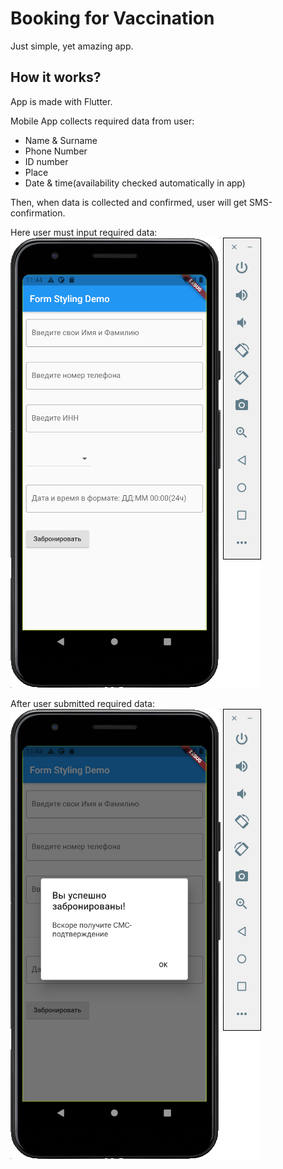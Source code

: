 # Booking for Vaccination

Just simple, yet amazing app.

## How it works?

App is made with Flutter.

Mobile App collects required data from user: 
  - Name & Surname
  - Phone Number
  - ID number
  - Place
  - Date & time(availability checked automatically in app)
 
 Then, when data is collected and confirmed, user will get SMS-confirmation.
 
 Here user must input required data:
 ![](Снимок%20экрана%202021-07-15%20в%2011.44.17.png)
 
 After user submitted required data:
 ![](https://github.com/kanybekov66/MAD_summer-school/blob/master/Снимок%20экрана%202021-07-15%20в%2011.44.34.png)
 
